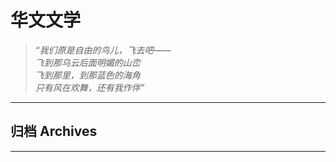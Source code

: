 # 华文文学

> *“我们原是自由的鸟儿，飞去吧——     
    飞到那乌云后面明媚的山峦    
    飞到那里，到那蓝色的海角    
    只有风在欢舞，还有我作伴”*

---
## 归档 Archives
---
